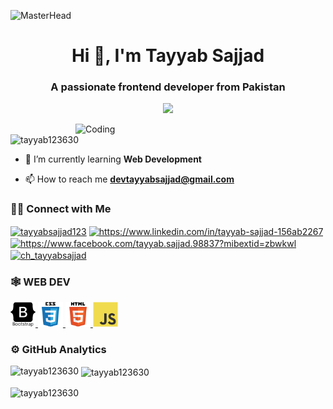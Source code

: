 ![MasterHead](https://jayamwebsolutions.com/img/website.gif)
<h1 align="center">Hi 👋, I'm Tayyab Sajjad</h1>
<h3 align="center">A passionate frontend developer from Pakistan</h3>
<p align="center">
  <img src="https://readme-typing-svg.demolab.com/?lines=Freelancer;WordPress Developer;IT - Professional;Always%20learning%20new%20things&font=Fira%20Code&center=true&width=440&height=45&color=#bfcfde&vCenter=true&size=22&pause=1000">
</p>

<img align="right" alt="Coding" width="400" src="https://cdn.dribbble.com/users/1059583/screenshots/4171367/coding-freak.gif">

<p align="left"> <img src="https://komarev.com/ghpvc/?username=tayyab123630&label=Profile%20views&color=0e75b6&style=flat" alt="tayyab123630" /> </p>

- 🌱 I’m currently learning **Web Development**

- 📫 How to reach me **devtayyabsajjad@gmail.com**

<h3 align="left">🤝🏻  Connect with Me</h3>
<p align="left">
<a href="https://twitter.com/devtayyabsajjad" target="blank"><img align="center" src="https://raw.githubusercontent.com/rahuldkjain/github-profile-readme-generator/master/src/images/icons/Social/twitter.svg" alt="tayyabsajjad123" height="30" width="40" /></a>
<a href="https://www.linkedin.com/in/tayyab-sajjad-156ab2267" target="blank"><img align="center" src="https://raw.githubusercontent.com/rahuldkjain/github-profile-readme-generator/master/src/images/icons/Social/linked-in-alt.svg" alt="https://www.linkedin.com/in/tayyab-sajjad-156ab2267" height="30" width="40" /></a>
<a href="https://www.facebook.com/profile.php?id=100090572775494" target="blank"><img align="center" src="https://raw.githubusercontent.com/rahuldkjain/github-profile-readme-generator/master/src/images/icons/Social/facebook.svg" alt="https://www.facebook.com/tayyab.sajjad.98837?mibextid=zbwkwl" height="30" width="40" /></a>
<a href="https://www.instagram.com/ch_tayyabsajjad/" target="blank"><img align="center" src="https://raw.githubusercontent.com/rahuldkjain/github-profile-readme-generator/master/src/images/icons/Social/instagram.svg" alt="ch_tayyabsajjad" height="30" width="40" /></a>

</p>

<h3 align="left">🕸️ WEB DEV</h3>
<p align="left"> <a href="https://getbootstrap.com" target="_blank" rel="noreferrer"> <img src="https://raw.githubusercontent.com/devicons/devicon/master/icons/bootstrap/bootstrap-plain-wordmark.svg" alt="bootstrap" width="40" height="40"/> </a> <a href="https://www.w3schools.com/css/" target="_blank" rel="noreferrer"> <img src="https://raw.githubusercontent.com/devicons/devicon/master/icons/css3/css3-original-wordmark.svg" alt="css3" width="40" height="40"/> </a> <a href="https://www.w3.org/html/" target="_blank" rel="noreferrer"> <img src="https://raw.githubusercontent.com/devicons/devicon/master/icons/html5/html5-original-wordmark.svg" alt="html5" width="40" height="40"/> </a> <a href="https://developer.mozilla.org/en-US/docs/Web/JavaScript" target="_blank" rel="noreferrer"> <img src="https://raw.githubusercontent.com/devicons/devicon/master/icons/javascript/javascript-original.svg" alt="javascript" width="40" height="40"/> </a> </p>
<h3 align="left">⚙️ GitHub Analytics</h3>
<p><img align="left" src="https://github-readme-stats.vercel.app/api/top-langs?username=devtayyabsajjad&show_icons=true&locale=en&layout=compact" alt="tayyab123630" /></p>

<p>&nbsp;<img align="center" src="https://github-readme-stats.vercel.app/api?username=devtayyabsajjad&show_icons=true&locale=en" alt="tayyab123630" /></p>

<p><img align="center" src="https://github-readme-streak-stats.herokuapp.com/?user=devtayyabsajjad&" alt="tayyab123630" /></p>
